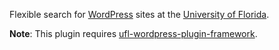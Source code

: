 Flexible search for [WordPress](http://wordpress.org/) sites at the [University of Florida](http://www.ufl.edu/).

**Note**: This plugin requires [ufl-wordpress-plugin-framework](http://code.google.com/p/ufl-wordpress-plugin-framework/).